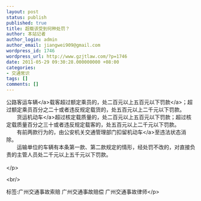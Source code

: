 ```yaml
---
layout: post
status: publish
published: true
title: 超载该受到何种处罚？
author: 本站记者
author_login: admin
author_email: jiangwei909@gmail.com
wordpress_id: 1746
wordpress_url: http://www.gzjtlaw.com/?p=1746
date: 2011-05-29 09:30:28.000000000 +08:00
categories:
- 交通常识
tags: []
comments: []
---
```

<p>公路客运<a>车辆<&#47;a>载客超过额定乘员的，处二百元以上五百元以下<a>罚款<&#47;a>；超过额定乘员百分之二十或者违反规定载货的，处五百元以上二千元以下罚款。 <br>　　货运<a>机动车<&#47;a>超过核定载质量的，处二百元以上五百元以下罚款；超过核定载质量百分之三十或者违反规定载客的，处五百元以上二千元以下罚款。 <br>　　有前两款行为的，由公安机关交通管理部门<a>扣留机动车<&#47;a>至违法状态消除。 <br>　　运输单位的车辆有本条第一款、第二款规定的情形，经处罚不改的，对直接负责的主管人员处二千元以上五千元以下罚款。 <br><br><&#47;p><br&#47;><p>标签:广州交通事故索赔 广州交通事故赔偿 广州交通事故律师<&#47;p>
